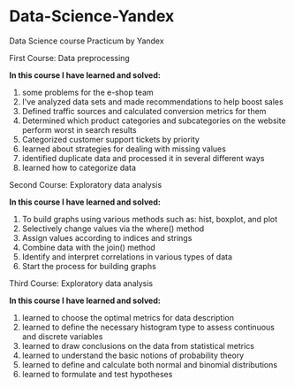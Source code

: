 # Data-Science-Yandex
Data Science course Practicum by Yandex

First Course: Data preprocessing

<strong> In this course I have learned and solved: </strong>
<ol>
	<li> some problems for the e-shop team </li>
	<li> I've analyzed data sets and made recommendations to help boost sales </li>
	<li> Defined traffic sources and calculated conversion metrics for them </li>
	<li> Determined which product categories and subcategories on the website perform worst in search results</li>
	<li> Categorized customer support tickets by priority </li>
	<li> learned about strategies for dealing with missing values </li>
	<li> identified duplicate data and processed it in several different ways</li>
	<li> learned how to categorize data</li>
</ol>


Second Course: Exploratory data analysis

<strong> In this course I have learned and solved: </strong>
<ol>
	<li> To build graphs using various methods such as: hist, boxplot, and plot </li>
	<li> Selectively change values via the where() method </li>
	<li> Assign values according to indices and strings </li>
	<li> Combine data with the join() method</li>
	<li> Identify and interpret correlations in various types of data </li>
	<li> Start the process for building graphs </li>
</ol>

Third Course: Exploratory data analysis

<strong> In this course I have learned and solved: </strong>
<ol>
	<li> learned to choose the optimal metrics for data description </li>
	<li> learned to define the necessary histogram type to assess continuous and discrete variables </li>
	<li> learned to draw conclusions on the data from statistical metrics </li>
	<li> learned to understand the basic notions of probability theory</li>
	<li> learned to define and calculate both normal and binomial distributions </li>
	<li> learned to formulate and test hypotheses </li>
</ol>